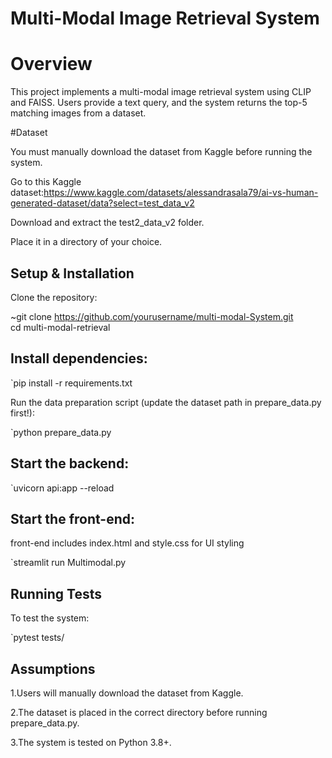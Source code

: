 # Multi-Modal Image Retrieval System

# Overview

This project implements a multi-modal image retrieval system using CLIP and FAISS. Users provide a text query, and the system returns the top-5 matching images from a dataset.

#Dataset

You must manually download the dataset from Kaggle before running the system.

Go to this Kaggle dataset:https://www.kaggle.com/datasets/alessandrasala79/ai-vs-human-generated-dataset/data?select=test_data_v2

Download and extract the test2_data_v2 folder.

Place it in a directory of your choice.

## Setup & Installation

Clone the repository:

~git clone https://github.com/yourusername/multi-modal-System.git
  <br>cd multi-modal-retrieval

## Install dependencies:

`pip install -r requirements.txt

Run the data preparation script (update the dataset path in prepare_data.py first!):

`python prepare_data.py

## Start the backend:

`uvicorn api:app --reload

## Start the front-end:
front-end includes index.html and style.css for UI styling

`streamlit run Multimodal.py

## Running Tests

To test the system:

`pytest tests/

## Assumptions

1.Users will manually download the dataset from Kaggle.

2.The dataset is placed in the correct directory before running prepare_data.py.

3.The system is tested on Python 3.8+.



